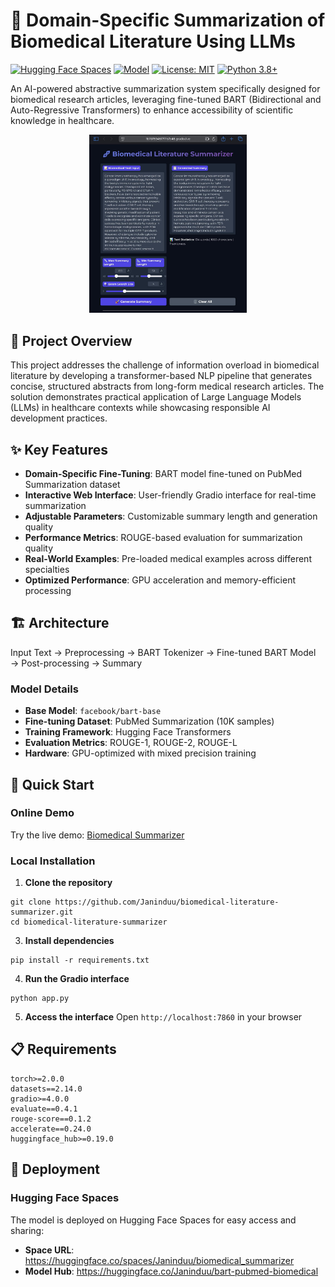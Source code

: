 # 🧬 Domain-Specific Summarization of Biomedical Literature Using LLMs

[![Hugging Face Spaces](https://img.shields.io/badge/🤗%20Hugging%20Face-Spaces-blue)](https://huggingface.co/spaces/Janinduu/biomedical_summarizer)
[![Model](https://img.shields.io/badge/🤗%20Hugging%20Face-Model-yellow)](https://huggingface.co/Janinduu/bart-pubmed-biomedical)
[![License: MIT](https://img.shields.io/badge/License-MIT-green.svg)](https://opensource.org/licenses/MIT)
[![Python 3.8+](https://img.shields.io/badge/python-3.8+-blue.svg)](https://www.python.org/downloads/)

An AI-powered abstractive summarization system specifically designed for biomedical research articles, leveraging fine-tuned BART (Bidirectional and Auto-Regressive Transformers) to enhance accessibility of scientific knowledge in healthcare.

<p align="center">
  <img src="UI.jpg" width="50%">
</p>

## 🎯 Project Overview

This project addresses the challenge of information overload in biomedical literature by developing a transformer-based NLP pipeline that generates concise, structured abstracts from long-form medical research articles. The solution demonstrates practical application of Large Language Models (LLMs) in healthcare contexts while showcasing responsible AI development practices.

## ✨ Key Features

- **Domain-Specific Fine-Tuning**: BART model fine-tuned on PubMed Summarization dataset
- **Interactive Web Interface**: User-friendly Gradio interface for real-time summarization
- **Adjustable Parameters**: Customizable summary length and generation quality
- **Performance Metrics**: ROUGE-based evaluation for summarization quality
- **Real-World Examples**: Pre-loaded medical examples across different specialties
- **Optimized Performance**: GPU acceleration and memory-efficient processing

## 🏗️ Architecture

Input Text → Preprocessing → BART Tokenizer → Fine-tuned BART Model → Post-processing → Summary


### Model Details
- **Base Model**: `facebook/bart-base`
- **Fine-tuning Dataset**: PubMed Summarization (10K samples)
- **Training Framework**: Hugging Face Transformers
- **Evaluation Metrics**: ROUGE-1, ROUGE-2, ROUGE-L
- **Hardware**: GPU-optimized with mixed precision training

## 🚀 Quick Start

### Online Demo
Try the live demo: [Biomedical Summarizer](https://huggingface.co/spaces/your-username/your-space-name)

### Local Installation

1. **Clone the repository**
````
git clone https://github.com/Janinduu/biomedical-literature-summarizer.git
cd biomedical-literature-summarizer
````

3. **Install dependencies**
````
pip install -r requirements.txt
````

4. **Run the Gradio interface**
````
python app.py
````

5. **Access the interface**
Open `http://localhost:7860` in your browser

## 📋 Requirements
````transformers==4.36.0
torch>=2.0.0
datasets==2.14.0
gradio>=4.0.0
evaluate==0.4.1
rouge-score==0.1.2
accelerate==0.24.0
huggingface_hub>=0.19.0
````


## 🚀 Deployment

### Hugging Face Spaces
The model is deployed on Hugging Face Spaces for easy access and sharing:
- **Space URL**: https://huggingface.co/spaces/Janinduu/biomedical_summarizer
- **Model Hub**: https://huggingface.co/Janinduu/bart-pubmed-biomedical


